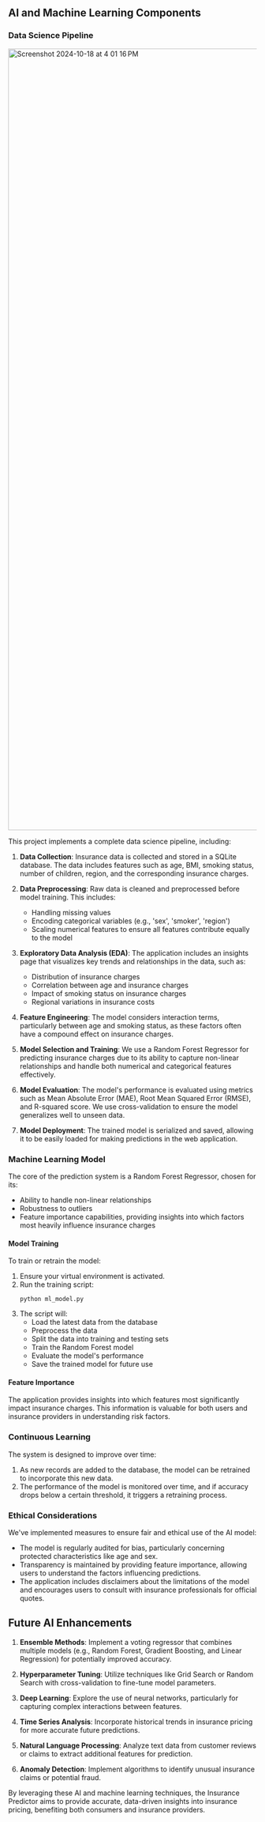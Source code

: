 ## AI and Machine Learning Components

### Data Science Pipeline

<img width="1582" alt="Screenshot 2024-10-18 at 4 01 16 PM" src="https://github.com/user-attachments/assets/35043917-f114-4395-b491-8749aa6d02d3">

This project implements a complete data science pipeline, including:

1. **Data Collection**: Insurance data is collected and stored in a SQLite database. The data includes features such as age, BMI, smoking status, number of children, region, and the corresponding insurance charges.

2. **Data Preprocessing**: Raw data is cleaned and preprocessed before model training. This includes:
   - Handling missing values
   - Encoding categorical variables (e.g., 'sex', 'smoker', 'region')
   - Scaling numerical features to ensure all features contribute equally to the model

3. **Exploratory Data Analysis (EDA)**: The application includes an insights page that visualizes key trends and relationships in the data, such as:
   - Distribution of insurance charges
   - Correlation between age and insurance charges
   - Impact of smoking status on insurance charges
   - Regional variations in insurance costs

4. **Feature Engineering**: The model considers interaction terms, particularly between age and smoking status, as these factors often have a compound effect on insurance charges.

5. **Model Selection and Training**: We use a Random Forest Regressor for predicting insurance charges due to its ability to capture non-linear relationships and handle both numerical and categorical features effectively.

6. **Model Evaluation**: The model's performance is evaluated using metrics such as Mean Absolute Error (MAE), Root Mean Squared Error (RMSE), and R-squared score. We use cross-validation to ensure the model generalizes well to unseen data.

7. **Model Deployment**: The trained model is serialized and saved, allowing it to be easily loaded for making predictions in the web application.

### Machine Learning Model

The core of the prediction system is a Random Forest Regressor, chosen for its:
- Ability to handle non-linear relationships
- Robustness to outliers
- Feature importance capabilities, providing insights into which factors most heavily influence insurance charges

#### Model Training

To train or retrain the model:

1. Ensure your virtual environment is activated.
2. Run the training script:
   ```
   python ml_model.py
   ```
3. The script will:
   - Load the latest data from the database
   - Preprocess the data
   - Split the data into training and testing sets
   - Train the Random Forest model
   - Evaluate the model's performance
   - Save the trained model for future use

#### Feature Importance

The application provides insights into which features most significantly impact insurance charges. This information is valuable for both users and insurance providers in understanding risk factors.

### Continuous Learning

The system is designed to improve over time:
1. As new records are added to the database, the model can be retrained to incorporate this new data.
2. The performance of the model is monitored over time, and if accuracy drops below a certain threshold, it triggers a retraining process.

### Ethical Considerations

We've implemented measures to ensure fair and ethical use of the AI model:
- The model is regularly audited for bias, particularly concerning protected characteristics like age and sex.
- Transparency is maintained by providing feature importance, allowing users to understand the factors influencing predictions.
- The application includes disclaimers about the limitations of the model and encourages users to consult with insurance professionals for official quotes.

## Future AI Enhancements

1. **Ensemble Methods**: Implement a voting regressor that combines multiple models (e.g., Random Forest, Gradient Boosting, and Linear Regression) for potentially improved accuracy.

2. **Hyperparameter Tuning**: Utilize techniques like Grid Search or Random Search with cross-validation to fine-tune model parameters.

3. **Deep Learning**: Explore the use of neural networks, particularly for capturing complex interactions between features.

4. **Time Series Analysis**: Incorporate historical trends in insurance pricing for more accurate future predictions.

5. **Natural Language Processing**: Analyze text data from customer reviews or claims to extract additional features for prediction.

6. **Anomaly Detection**: Implement algorithms to identify unusual insurance claims or potential fraud.

By leveraging these AI and machine learning techniques, the Insurance Predictor aims to provide accurate, data-driven insights into insurance pricing, benefiting both consumers and insurance providers.

